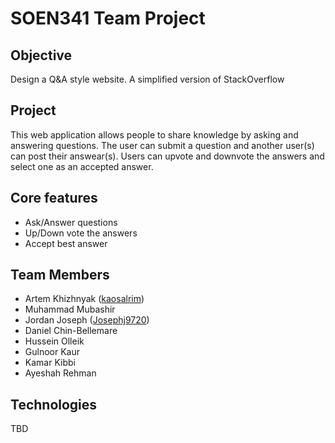 # SOEN341 Team Project
## Objective

Design a Q&A style website. A simplified version of StackOverflow 

## Project

This web application allows people to share knowledge by asking and answering questions. The user can submit a question and another user(s) can post their answear(s).
Users can upvote and downvote the answers and select one as an accepted answer.

## Core features

* Ask/Answer questions
* Up/Down vote the answers
* Accept best answer

## Team Members 

* Artem Khizhnyak ([kaosalrim](https://github.com/kaosalrim "Github user's profile"))
* Muhammad Mubashir
* Jordan Joseph ([Josephj9720](https://github.com/Josephj9720 "Github user's profile"))
* Daniel Chin-Bellemare
* Hussein Olleik
* Gulnoor Kaur
* Kamar Kibbi
* Ayeshah Rehman

## Technologies

TBD

